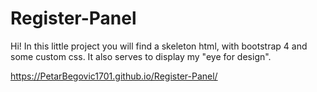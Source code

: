 # Register-Panel
Hi! In this little project you will find a skeleton html, with bootstrap 4 and some custom css.
It also serves to display my "eye for design".

https://PetarBegovic1701.github.io/Register-Panel/
